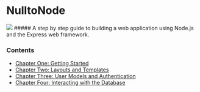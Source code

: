# NulltoNode
<img src="http://cl.ly/image/3U3F2w0F2o0u/Screen%20Shot%202013-07-30%20at%203.51.54%20PM.png">
##### A step by step guide to building a web application using Node.js and the Express web framework.

### Contents

  - <a href="https://github.com/thom801/book/blob/master/chapter-1.md">Chapter One: Getting Started</a>
  - <a href="https://github.com/thom801/book/blob/master/chapter-2.md">Chapter Two: Layouts and Templates</a>
  - <a href="https://github.com/thom801/book/blob/master/chapter-3.md">Chapter Three: User Models and Authentication</a>
  - <a href="https://github.com/thom801/book/blob/master/chapter-4.md">Chapter Four: Interacting with the Database</a>
